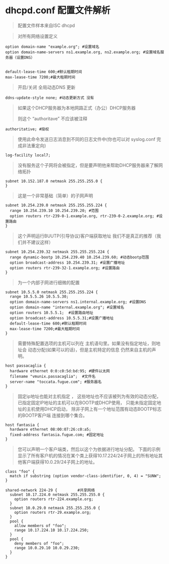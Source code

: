 # dhcpd.conf 配置文件解析

> 配置文件样本来自ISC dhcpd
>

> 对所有网络设置定义
>

```shell
option domain-name "example.org"; #设置域名
option domain-name-servers ns1.example.org, ns2.example.org; #设置域名服务器（设置DNS）


default-lease-time 600;#默认租期时间
max-lease-time 7200;#最大租期时间
```

> 开启/关闭 全局动态DNS 更新
>

```shell
ddns-update-style none; #动态更新方式 没有
```

> 如果这个DHCP服务器为本地网路正式（办公）DHCP服务器
>
> 则这个 “authoritave”  不应该被注释
>

```shell
authoritative; #授权
```

> 使用此命令发送日志消息到不同的日志文件中(你也可以对 syslog.conf 完成非法重定向)
>

```shell
log-facility local7;
```

>  没有服务这个子网将会被指定，但是要声明他来帮助DHCP服务器来了解网络拓扑
```shell
subnet 10.152.187.0 netmask 255.255.255.0 {
}
```
>  这是一个非常基础（简单）的子网声明
>

```shell
subnet 10.254.239.0 netmask 255.255.255.224 {
  range 10.254.239.10 10.254.239.20; #范围
  option routers rtr-239-0-1.example.org, rtr-239-0-2.example.org; #设置路由
}
```

>  这个声明运行BUUTP(引导协议)客户端获取地址
>  我们不是真正的推荐（我们并不建议这样）

```shell
subnet 10.254.239.32 netmask 255.255.255.224 {
  range dynamic-bootp 10.254.239.40 10.254.239.60; #动态bootp范围
  option broadcast-address 10.254.239.31; #设置广播地址
  option routers rtr-239-32-1.example.org; #设置路由
}
```

>  为一个内部子网进行细微的配置
>

~~~shell
subnet 10.5.5.0 netmask 255.255.255.224 {
  range 10.5.5.26 10.5.5.30; 
  option domain-name-servers ns1.internal.example.org; #设置DNS
  option domain-name "internal.example.org"; #设置域名
  option routers 10.5.5.1;  #设置路由地址
  option broadcast-address 10.5.5.31;#设置广播地址
  default-lease-time 600;#默认租期时间
  max-lease-time 7200;#最大租期时间
}
~~~

>  需要特殊配置选项的主机可以列在
>  主机语句里。如果没有指定地址，则地址会
>  动态分配(如果可以的话)，但是主机特定的信息
>  仍然来自主机的声明。
>

```shell
host passacaglia {
  hardware ethernet 0:0:c0:5d:bd:95; #硬件以太网
  filename "vmunix.passacaglia";  #文件名
  server-name "toccata.fugue.com"; #服务器名
}
```

>  固定ip地址也能对主机指定 ，
>  这些地址也不应该被列为有效的动态分配，
>  已指定固定IP地址的主机可以在BOOTP或DHCP使用，
>  只能未指定固定地址的主机使用DHCP启动，
>  除非子网上有一个地址范围有动态BOOTP标志的BOOTP客户端
> 连接到哪个集合。

```shell
host fantasia {
  hardware ethernet 08:00:07:26:c0:a5;
  fixed-address fantasia.fugue.com; #固定地址
}
```

>  您可以声明一个客户端类，然后以这个为依据进行地址分配。
>  下面的示例显示了所有客户机的情况在某个类上获得10.17.224/24子网上的所有地址其他客户端获得10.0.29/24子网上的地址。

```shell
class "foo" {
  match if substring (option vendor-class-identifier, 0, 4) = "SUNW";
}

shared-network 224-29 { 		#共享网络
  subnet 10.17.224.0 netmask 255.255.255.0 {
    option routers rtr-224.example.org;
  }
  subnet 10.0.29.0 netmask 255.255.255.0 {
    option routers rtr-29.example.org;
  }
  pool {
    allow members of "foo";
    range 10.17.224.10 10.17.224.250;
  }
  pool {
    deny members of "foo";
    range 10.0.29.10 10.0.29.230;
  }
}
```
